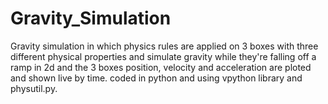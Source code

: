 # Gravity_Simulation
Gravity simulation in which physics rules are applied on 3 boxes with three different physical properties and simulate gravity while they're falling off a ramp in 2d and
the 3 boxes position, velocity and acceleration are ploted and shown live by time. coded in python and using vpython library and physutil.py.
